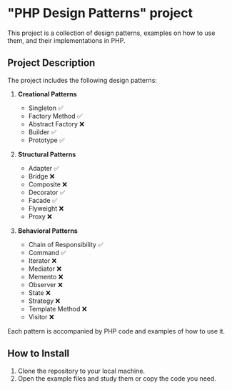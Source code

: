 # "PHP Design Patterns" project

This project is a collection of design patterns, examples on how to use them, and their implementations in PHP.

## Project Description

The project includes the following design patterns:

1. **Creational Patterns**
    * Singleton ✅
    * Factory Method ✅
    * Abstract Factory ❌
    * Builder ✅
    * Prototype ✅

2. **Structural Patterns**
    * Adapter ✅
    * Bridge ❌
    * Composite ❌
    * Decorator ✅
    * Facade ✅
    * Flyweight ❌
    * Proxy ❌

3. **Behavioral Patterns**
    * Chain of Responsibility ✅
    * Command ✅
    * Iterator ❌
    * Mediator ❌
    * Memento ❌
    * Observer ❌
    * State ❌
    * Strategy ❌
    * Template Method ❌
    * Visitor ❌

Each pattern is accompanied by PHP code and examples of how to use it.

## How to Install

1. Clone the repository to your local machine.
2. Open the example files and study them or copy the code you need.
